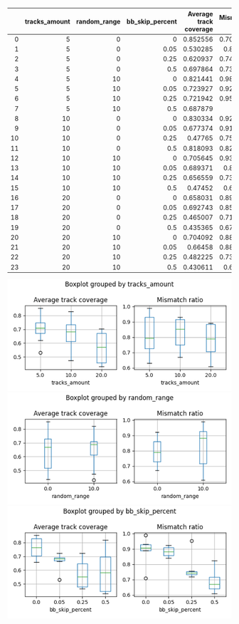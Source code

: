 |    |   tracks_amount |   random_range |   bb_skip_percent |   Average track coverage |   Mismatch ratio |
|---:|----------------:|---------------:|------------------:|-------------------------:|-----------------:|
|  0 |               5 |              0 |              0    |                 0.852556 |         0.708995 |
|  1 |               5 |              0 |              0.05 |                 0.530285 |         0.84106  |
|  2 |               5 |              0 |              0.25 |                 0.620937 |         0.748092 |
|  3 |               5 |              0 |              0.5  |                 0.697864 |         0.732558 |
|  4 |               5 |             10 |              0    |                 0.821441 |         0.989071 |
|  5 |               5 |             10 |              0.05 |                 0.723927 |         0.924419 |
|  6 |               5 |             10 |              0.25 |                 0.721942 |         0.953488 |
|  7 |               5 |             10 |              0.5  |                 0.687879 |         0.63     |
|  8 |              10 |              0 |              0    |                 0.830334 |         0.921569 |
|  9 |              10 |              0 |              0.05 |                 0.677374 |         0.916409 |
| 10 |              10 |              0 |              0.25 |                 0.47765  |         0.755245 |
| 11 |              10 |              0 |              0.5  |                 0.818093 |         0.823529 |
| 12 |              10 |             10 |              0    |                 0.705645 |         0.930818 |
| 13 |              10 |             10 |              0.05 |                 0.689371 |         0.88141  |
| 14 |              10 |             10 |              0.25 |                 0.656559 |         0.737643 |
| 15 |              10 |             10 |              0.5  |                 0.47452  |         0.67052  |
| 16 |              20 |              0 |              0    |                 0.658031 |         0.891892 |
| 17 |              20 |              0 |              0.05 |                 0.692743 |         0.850077 |
| 18 |              20 |              0 |              0.25 |                 0.465007 |         0.719298 |
| 19 |              20 |              0 |              0.5  |                 0.435365 |         0.671598 |
| 20 |              20 |             10 |              0    |                 0.704092 |         0.889628 |
| 21 |              20 |             10 |              0.05 |                 0.66458  |         0.884273 |
| 22 |              20 |             10 |              0.25 |                 0.482225 |         0.731532 |
| 23 |              20 |             10 |              0.5  |                 0.430611 |         0.60961  |
![Boxplot](metrics_figures/boxplot_tracks_amount.png)
![Boxplot](metrics_figures/boxplot_random_range.png)
![Boxplot](metrics_figures/boxplot_bb_skip_percent.png)
